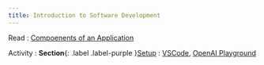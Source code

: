 ```yaml
---
title: Introduction to Software Development
---
```


Read
: [Compoenents of an Application](#)

Activity
: **Section**{: .label .label-purple }[Setup](/resources/setup.html)
  : [VSCode](https://code.visualstudio.com/download), [OpenAI Playground](https://platform.openai.com/playground/)